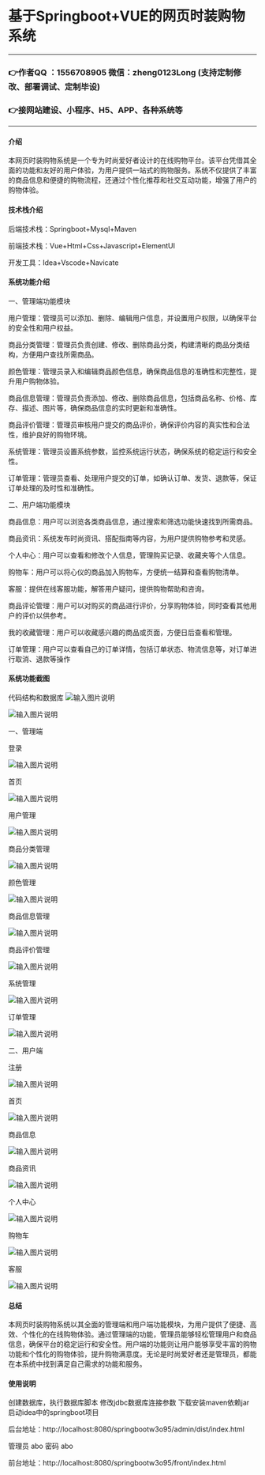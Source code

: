 # 基于Springboot+VUE的网页时装购物系统

---
### 👉作者QQ ：1556708905 微信：zheng0123Long (支持定制修改、部署调试、定制毕设)

### 👉接网站建设、小程序、H5、APP、各种系统等

---

#### 介绍
本网页时装购物系统是一个专为时尚爱好者设计的在线购物平台。该平台凭借其全面的功能和友好的用户体验，为用户提供一站式的购物服务。系统不仅提供了丰富的商品信息和便捷的购物流程，还通过个性化推荐和社交互动功能，增强了用户的购物体验。

#### 技术栈介绍
后端技术栈：Springboot+Mysql+Maven

前端技术栈：Vue+Html+Css+Javascript+ElementUI

开发工具：Idea+Vscode+Navicate


#### 系统功能介绍

一、管理端功能模块

用户管理：管理员可以添加、删除、编辑用户信息，并设置用户权限，以确保平台的安全性和用户权益。  

商品分类管理：管理员负责创建、修改、删除商品分类，构建清晰的商品分类结构，方便用户查找所需商品。  
  
颜色管理：管理员录入和编辑商品颜色信息，确保商品信息的准确性和完整性，提升用户购物体验。  

商品信息管理：管理员负责添加、修改、删除商品信息，包括商品名称、价格、库存、描述、图片等，确保商品信息的实时更新和准确性。  

商品评价管理：管理员审核用户提交的商品评价，确保评价内容的真实性和合法性，维护良好的购物环境。  

系统管理：管理员设置系统参数，监控系统运行状态，确保系统的稳定运行和安全性。  

订单管理：管理员查看、处理用户提交的订单，如确认订单、发货、退款等，保证订单处理的及时性和准确性。  

二、用户端功能模块

商品信息：用户可以浏览各类商品信息，通过搜索和筛选功能快速找到所需商品。  

商品资讯：系统发布时尚资讯、搭配指南等内容，为用户提供购物参考和灵感。  

个人中心：用户可以查看和修改个人信息，管理购买记录、收藏夹等个人信息。  

购物车：用户可以将心仪的商品加入购物车，方便统一结算和查看购物清单。  

客服：提供在线客服功能，解答用户疑问，提供购物帮助和咨询。 

商品评论管理：用户可以对购买的商品进行评价，分享购物体验，同时查看其他用户的评价以供参考。 

我的收藏管理：用户可以收藏感兴趣的商品或页面，方便日后查看和管理。  

订单管理：用户可以查看自己的订单详情，包括订单状态、物流信息等，对订单进行取消、退款等操作

#### 系统功能截图

代码结构和数据库
![输入图片说明](images/1314e54a0d8c9fc2e3325ca3cb53278.png)

![输入图片说明](images/5e9b35699ed528d8335e0686e3c0540.png)

一、管理端

登录

![输入图片说明](images/365fac96c661bb2f64e2ff75f5f4c87.png)

首页

![输入图片说明](images/7294b78c983f79d21b1046086e4561b.png)

用户管理

![输入图片说明](images/3c5b6f9e09d623108e543f3980b9c4d.png)

商品分类管理

![输入图片说明](images/91b2f167823913c39535f7fa70add6d.png)

颜色管理

![输入图片说明](images/92de40d9313e89212a0092adb41278c.png)

商品信息管理

![输入图片说明](images/0843fcb5f298e046fb90fb7f42226e3.png)

商品评价管理

![输入图片说明](images/59af272eef42e1f88bc9b506e5c75a9.png)

系统管理

![输入图片说明](images/9b226a1d63a1151f6e5395ab88f8a34.png)

订单管理

![输入图片说明](images/8b3b0047910a75ac7ee02897457f3c5.png)

二、用户端

注册

![输入图片说明](images/ee87f00b03e34cf2fbef92d740a2670.png)

首页

![输入图片说明](images/830cc125f75775917584beadc5b8d13.png)

商品信息

![输入图片说明](images/8effb38981de5fda87a3ec640986a07.png)

商品资讯

![输入图片说明](images/5b827d94e6f20a0942d67cc78129fb3.png)

个人中心

![输入图片说明](images/6c0270a3d1cae2154919bf0d021ebaf.png)

购物车

![输入图片说明](images/3e18d74ea80c7a762ad8bcd711e3b0f.png)

客服

![输入图片说明](images/c9803f7f53c174217cb736f9532d9bc.png)


#### 总结

本网页时装购物系统以其全面的管理端和用户端功能模块，为用户提供了便捷、高效、个性化的在线购物体验。通过管理端的功能，管理员能够轻松管理用户和商品信息，确保平台的稳定运行和安全性。用户端的功能则让用户能够享受丰富的购物功能和个性化的购物体验，提升购物满意度。无论是时尚爱好者还是管理员，都能在本系统中找到满足自己需求的功能和服务。


#### 使用说明
创建数据库，执行数据库脚本 修改jdbc数据库连接参数 下载安装maven依赖jar 启动idea中的springboot项目

后台地址：http://localhost:8080/springbootw3o95/admin/dist/index.html

管理员  abo 密码 abo

前台地址：http://localhost:8080/springbootw3o95/front/index.html
